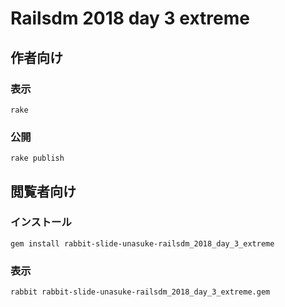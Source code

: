 # Railsdm 2018 day 3 extreme

## 作者向け

### 表示

    rake

### 公開

    rake publish

## 閲覧者向け

### インストール

    gem install rabbit-slide-unasuke-railsdm_2018_day_3_extreme

### 表示

    rabbit rabbit-slide-unasuke-railsdm_2018_day_3_extreme.gem

